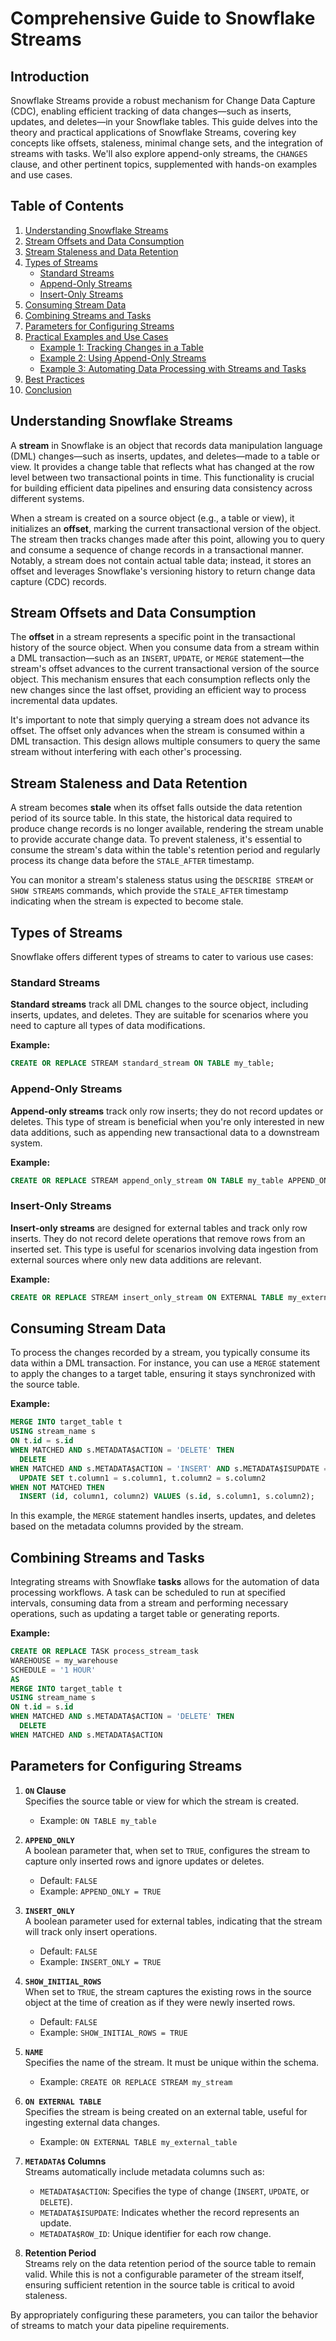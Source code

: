 # Comprehensive Guide to Snowflake Streams

## Introduction

Snowflake Streams provide a robust mechanism for Change Data Capture (CDC), enabling efficient tracking of data changes—such as inserts, updates, and deletes—in your Snowflake tables. This guide delves into the theory and practical applications of Snowflake Streams, covering key concepts like offsets, staleness, minimal change sets, and the integration of streams with tasks. We'll also explore append-only streams, the `CHANGES` clause, and other pertinent topics, supplemented with hands-on examples and use cases.

## Table of Contents

1. [Understanding Snowflake Streams](#understanding-snowflake-streams)
2. [Stream Offsets and Data Consumption](#stream-offsets-and-data-consumption)
3. [Stream Staleness and Data Retention](#stream-staleness-and-data-retention)
4. [Types of Streams](#types-of-streams)
   - [Standard Streams](#standard-streams)
   - [Append-Only Streams](#append-only-streams)
   - [Insert-Only Streams](#insert-only-streams)
5. [Consuming Stream Data](#consuming-stream-data)
6. [Combining Streams and Tasks](#combining-streams-and-tasks)
7. [Parameters for Configuring Streams](#parameters-for-configuring-streams)
8. [Practical Examples and Use Cases](#practical-examples-and-use-cases)
   - [Example 1: Tracking Changes in a Table](#example-1-tracking-changes-in-a-table)
   - [Example 2: Using Append-Only Streams](#example-2-using-append-only-streams)
   - [Example 3: Automating Data Processing with Streams and Tasks](#example-3-automating-data-processing-with-streams-and-tasks)
9. [Best Practices](#best-practices)
10. [Conclusion](#conclusion)

## Understanding Snowflake Streams

A **stream** in Snowflake is an object that records data manipulation language (DML) changes—such as inserts, updates, and deletes—made to a table or view. It provides a change table that reflects what has changed at the row level between two transactional points in time. This functionality is crucial for building efficient data pipelines and ensuring data consistency across different systems.

When a stream is created on a source object (e.g., a table or view), it initializes an **offset**, marking the current transactional version of the object. The stream then tracks changes made after this point, allowing you to query and consume a sequence of change records in a transactional manner. Notably, a stream does not contain actual table data; instead, it stores an offset and leverages Snowflake's versioning history to return change data capture (CDC) records. 

## Stream Offsets and Data Consumption

The **offset** in a stream represents a specific point in the transactional history of the source object. When you consume data from a stream within a DML transaction—such as an `INSERT`, `UPDATE`, or `MERGE` statement—the stream's offset advances to the current transactional version of the source object. This mechanism ensures that each consumption reflects only the new changes since the last offset, providing an efficient way to process incremental data updates.

It's important to note that simply querying a stream does not advance its offset. The offset only advances when the stream is consumed within a DML transaction. This design allows multiple consumers to query the same stream without interfering with each other's processing. 

## Stream Staleness and Data Retention

A stream becomes **stale** when its offset falls outside the data retention period of its source table. In this state, the historical data required to produce change records is no longer available, rendering the stream unable to provide accurate change data. To prevent staleness, it's essential to consume the stream's data within the table's retention period and regularly process its change data before the `STALE_AFTER` timestamp.

You can monitor a stream's staleness status using the `DESCRIBE STREAM` or `SHOW STREAMS` commands, which provide the `STALE_AFTER` timestamp indicating when the stream is expected to become stale. 

## Types of Streams

Snowflake offers different types of streams to cater to various use cases:

### Standard Streams

**Standard streams** track all DML changes to the source object, including inserts, updates, and deletes. They are suitable for scenarios where you need to capture all types of data modifications. 

**Example:**

```sql
CREATE OR REPLACE STREAM standard_stream ON TABLE my_table;
```

### Append-Only Streams

**Append-only streams** track only row inserts; they do not record updates or deletes. This type of stream is beneficial when you're only interested in new data additions, such as appending new transactional data to a downstream system. 

**Example:**

```sql
CREATE OR REPLACE STREAM append_only_stream ON TABLE my_table APPEND_ONLY = TRUE;
```

### Insert-Only Streams

**Insert-only streams** are designed for external tables and track only row inserts. They do not record delete operations that remove rows from an inserted set. This type is useful for scenarios involving data ingestion from external sources where only new data additions are relevant. 

**Example:**

```sql
CREATE OR REPLACE STREAM insert_only_stream ON EXTERNAL TABLE my_external_table INSERT_ONLY = TRUE;
```

## Consuming Stream Data

To process the changes recorded by a stream, you typically consume its data within a DML transaction. For instance, you can use a `MERGE` statement to apply the changes to a target table, ensuring it stays synchronized with the source table.

**Example:**

```sql
MERGE INTO target_table t
USING stream_name s
ON t.id = s.id
WHEN MATCHED AND s.METADATA$ACTION = 'DELETE' THEN
  DELETE
WHEN MATCHED AND s.METADATA$ACTION = 'INSERT' AND s.METADATA$ISUPDATE = TRUE THEN
  UPDATE SET t.column1 = s.column1, t.column2 = s.column2
WHEN NOT MATCHED THEN
  INSERT (id, column1, column2) VALUES (s.id, s.column1, s.column2);
```

In this example, the `MERGE` statement handles inserts, updates, and deletes based on the metadata columns provided by the stream. 

## Combining Streams and Tasks

Integrating streams with Snowflake **tasks** allows for the automation of data processing workflows. A task can be scheduled to run at specified intervals, consuming data from a stream and performing necessary operations, such as updating a target table or generating reports.

**Example:**

```sql
CREATE OR REPLACE TASK process_stream_task
WAREHOUSE = my_warehouse
SCHEDULE = '1 HOUR'
AS
MERGE INTO target_table t
USING stream_name s
ON t.id = s.id
WHEN MATCHED AND s.METADATA$ACTION = 'DELETE' THEN
  DELETE
WHEN MATCHED AND s.METADATA$ACTION 
```

## Parameters for Configuring Streams

1. **`ON` Clause**  
   Specifies the source table or view for which the stream is created.  
   - Example: `ON TABLE my_table`

2. **`APPEND_ONLY`**  
   A boolean parameter that, when set to `TRUE`, configures the stream to capture only inserted rows and ignore updates or deletes.  
   - Default: `FALSE`  
   - Example: `APPEND_ONLY = TRUE`

3. **`INSERT_ONLY`**  
   A boolean parameter used for external tables, indicating that the stream will track only insert operations.  
   - Default: `FALSE`  
   - Example: `INSERT_ONLY = TRUE`

4. **`SHOW_INITIAL_ROWS`**  
   When set to `TRUE`, the stream captures the existing rows in the source object at the time of creation as if they were newly inserted rows.  
   - Default: `FALSE`  
   - Example: `SHOW_INITIAL_ROWS = TRUE`

5. **`NAME`**  
   Specifies the name of the stream. It must be unique within the schema.  
   - Example: `CREATE OR REPLACE STREAM my_stream`

6. **`ON EXTERNAL TABLE`**  
   Specifies the stream is being created on an external table, useful for ingesting external data changes.  
   - Example: `ON EXTERNAL TABLE my_external_table`

7. **`METADATA$` Columns**  
   Streams automatically include metadata columns such as:  
   - `METADATA$ACTION`: Specifies the type of change (`INSERT`, `UPDATE`, or `DELETE`).
   - `METADATA$ISUPDATE`: Indicates whether the record represents an update.
   - `METADATA$ROW_ID`: Unique identifier for each row change.

8. **Retention Period**  
   Streams rely on the data retention period of the source table to remain valid. While this is not a configurable parameter of the stream itself, ensuring sufficient retention in the source table is critical to avoid staleness.

By appropriately configuring these parameters, you can tailor the behavior of streams to match your data pipeline requirements.
